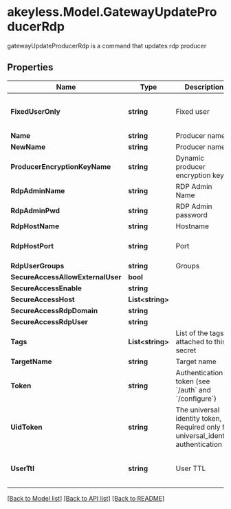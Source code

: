 # akeyless.Model.GatewayUpdateProducerRdp
gatewayUpdateProducerRdp is a command that updates rdp producer

## Properties

Name | Type | Description | Notes
------------ | ------------- | ------------- | -------------
**FixedUserOnly** | **string** | Fixed user | [optional] [default to "false"]
**Name** | **string** | Producer name | 
**NewName** | **string** | Producer name | [optional] 
**ProducerEncryptionKeyName** | **string** | Dynamic producer encryption key | [optional] 
**RdpAdminName** | **string** | RDP Admin Name | [optional] 
**RdpAdminPwd** | **string** | RDP Admin password | [optional] 
**RdpHostName** | **string** | Hostname | [optional] 
**RdpHostPort** | **string** | Port | [optional] [default to "22"]
**RdpUserGroups** | **string** | Groups | [optional] 
**SecureAccessAllowExternalUser** | **bool** |  | [optional] 
**SecureAccessEnable** | **string** |  | [optional] 
**SecureAccessHost** | **List&lt;string&gt;** |  | [optional] 
**SecureAccessRdpDomain** | **string** |  | [optional] 
**SecureAccessRdpUser** | **string** |  | [optional] 
**Tags** | **List&lt;string&gt;** | List of the tags attached to this secret | [optional] 
**TargetName** | **string** | Target name | [optional] 
**Token** | **string** | Authentication token (see &#x60;/auth&#x60; and &#x60;/configure&#x60;) | [optional] 
**UidToken** | **string** | The universal identity token, Required only for universal_identity authentication | [optional] 
**UserTtl** | **string** | User TTL | [optional] [default to "60m"]

[[Back to Model list]](../README.md#documentation-for-models) [[Back to API list]](../README.md#documentation-for-api-endpoints) [[Back to README]](../README.md)

